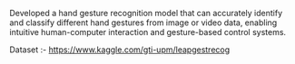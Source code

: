 Developed a hand gesture recognition model that can accurately identify and classify different hand gestures from image or video data, enabling intuitive human-computer interaction and gesture-based control systems.

Dataset :- https://www.kaggle.com/gti-upm/leapgestrecog
